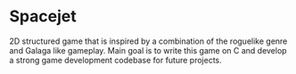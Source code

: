 # Spacejet
2D structured game that is inspired by a combination of the roguelike genre and Galaga like gameplay. Main goal is to write this game on C and develop a strong game development codebase for future projects.
